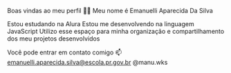 Boas vindas ao meu perfil 💙💙
Meu nome é Emanuelli Aparecida Da Silva 

Estou estudando na Alura
Estou me desenvolvendo na linguagem JavaScript
Utilizo esse espaço para minha organização e compartilhamento dos meu projetos desenvolvidos


Você pode entrar em contato comigo 📫
emanuelli.aparecida.silva@escola.pr.gov.br
@manu.wks
